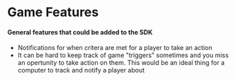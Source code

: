 # Game Features
#### General features that could be added to the SDK

- Notifications for when critera are met for a player to take an action
- It can be hard to keep track of game "triggers" sometimes and you miss an opertunity
  to take action on them. This would be an ideal thing for a computer to track and notify a player about
